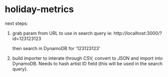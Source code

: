 # holiday-metrics


next steps:

1) grab param from URL to use in search query 
    ie:  http://localhost:3000/?id=123123123

    then search in DynamoDB for '123123123' 

2) build importer to interate through CSV, convert to JSON and import into DynamoDB.  Needs to hash artist ID field (this will be used in the search query).

